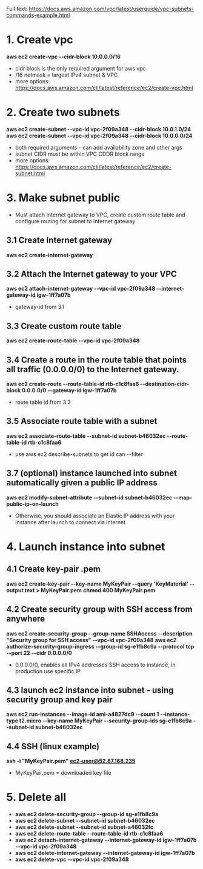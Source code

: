 Full text: https://docs.aws.amazon.com/vpc/latest/userguide/vpc-subnets-commands-example.html

# 1. Create vpc
**aws ec2 create-vpc --cidr-block 10.0.0.0/16**
* cidr block is the only required argument for aws vpc
* /16 netmask = largest IPv4 subnet & VPC
* more options: https://docs.aws.amazon.com/cli/latest/reference/ec2/create-vpc.html

# 2. Create two subnets
**aws ec2 create-subnet --vpc-id vpc-2f09a348 --cidr-block 10.0.1.0/24**
**aws ec2 create-subnet --vpc-id vpc-2f09a348 --cidr-block 10.0.0.0/24**
* both required arguments - can add availability zone and other args
* subnet CIDR must be within VPC CDDR block range
* more options: https://docs.aws.amazon.com/cli/latest/reference/ec2/create-subnet.html

# 3. Make subnet public
* Must attach Internet gateway to VPC, create custom route table and configure routing for subnet to internet gateway
## 3.1 Create Internet gateway
**aws ec2 create-internet-gateway**
## 3.2 Attach the Internet gateway to your VPC
**aws ec2 attach-internet-gateway --vpc-id vpc-2f09a348 --internet-gateway-id igw-1ff7a07b**
* gateway-id from 3.1
## 3.3 Create custom route table
**aws ec2 create-route-table --vpc-id vpc-2f09a348**
## 3.4 Create a route in the route table that points all traffic (0.0.0.0/0) to the Internet gateway.
**aws ec2 create-route --route-table-id rtb-c1c8faa6 --destination-cidr-block 0.0.0.0/0 --gateway-id igw-1ff7a07b**
* route table id from 3.3
## 3.5 Associate route table with a subnet
**aws ec2 associate-route-table  --subnet-id subnet-b46032ec --route-table-id rtb-c1c8faa6**
* use aws ec2 describe-subnets to get id can --filter
## 3.7 (optional) instance launched into subnet automatically given a public IP address
**aws ec2 modify-subnet-attribute --subnet-id subnet-b46032ec --map-public-ip-on-launch**
* Otherwise, you should associate an Elastic IP address with your instance after launch to connect via internet

# 4. Launch instance into subnet
## 4.1 Create key-pair .pem
**aws ec2 create-key-pair --key-name MyKeyPair --query 'KeyMaterial' --output text > MyKeyPair.pem**
**chmod 400 MyKeyPair.pem**
## 4.2 Create security group with SSH access from anywhere
**aws ec2 create-security-group --group-name SSHAccess --description "Security group for SSH access" --vpc-id vpc-2f09a348**
**aws ec2 authorize-security-group-ingress --group-id sg-e1fb8c9a --protocol tcp --port 22 --cidr 0.0.0.0/0**
* 0.0.0.0/0, enables all IPv4 addresses SSH access to instance, in production use specific IP
## 4.3 launch ec2 instance into subnet - using security group and key pair
**aws ec2 run-instances --image-id ami-a4827dc9 --count 1 --instance-type t2.micro --key-name MyKeyPair --security-group-ids sg-e1fb8c9a --subnet-id subnet-b46032ec**
## 4.4 SSH (linux example)
**ssh -i "MyKeyPair.pem" ec2-user@52.87.168.235**
* MyKeyPair.pem = downloaded key file

# 5. Delete all
- **aws ec2 delete-security-group --group-id sg-e1fb8c9a**
- **aws ec2 delete-subnet --subnet-id subnet-b46032ec**
- **aws ec2 delete-subnet --subnet-id subnet-a46032fc**
- **aws ec2 delete-route-table --route-table-id rtb-c1c8faa6**
- **aws ec2 detach-internet-gateway --internet-gateway-id igw-1ff7a07b --vpc-id vpc-2f09a348**
- **aws ec2 delete-internet-gateway --internet-gateway-id igw-1ff7a07b**
- **aws ec2 delete-vpc --vpc-id vpc-2f09a348**
